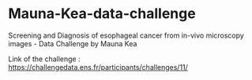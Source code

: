 # Mauna-Kea-data-challenge
Screening and Diagnosis of esophageal cancer from in-vivo microscopy images - Data Challenge by Mauna Kea

Link of the challenge : https://challengedata.ens.fr/participants/challenges/11/

